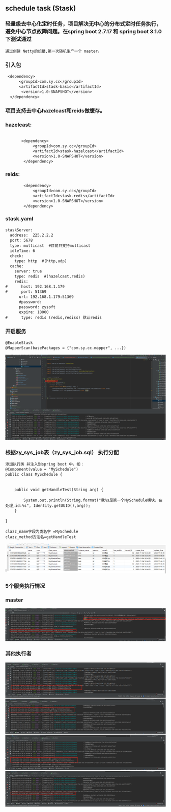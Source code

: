 ## schedule task (Stask)

### 轻量级去中心化定时任务，项目解决无中心的分布式定时任务执行，避免中心节点故障问题。在spring boot 2.7.17 和 spring boot 3.1.0 下测试通过
```
通过创建 Netty的组播,第一次随机生产一个 master。
```
### 引入包

```
 <dependency>
      <groupId>com.sy.cc</groupId>
      <artifactId>stask-basic</artifactId>
       <version>1.0-SNAPSHOT</version>
  </dependency>          
```

### 项目支持去中心hazelcast和reids做缓存。

### hazelcast:
```

       <dependency>
            <groupId>com.sy.cc</groupId>
            <artifactId>stask-hazelcast</artifactId>
            <version>1.0-SNAPSHOT</version>
        </dependency>
```

### reids:
```
        <dependency>
            <groupId>com.sy.cc</groupId>
            <artifactId>stask-redis</artifactId>
            <version>1.0-SNAPSHOT</version>
        </dependency>
```


###  stask.yaml
```
staskServer:
  address:  225.2.2.2
  port: 5678
  type: multicast  #目前只支持multicast
  idleTime: 6
  check:
    type: http  #(http,udp)
  cache:
    server: true
    type: redis  #(hazelcast,redis)
    redis:
#      host: 192.168.1.179
#      port: 51369
      url: 192.168.1.179:51369
      #password:
      password: zysoft
      expire: 18000
#      type: redis (redis,rediss) 默认redis
```
### 开启服务 
```
@EnableStask
@MapperScan(basePackages = {"com.sy.cc.mapper", ...})
```
![img.png](img.png)

### 根据zy_sys_job表（zy_sys_job.sql） 执行分配   
```
添加执行类 并注入到spring boot 中，如：
@Component(value = "MySchedule")
public class MySchedule {


    public void getHandleTest(String arg) {

        System.out.println(String.format("我%s是第一个MySchedule模块，在处理,id:%s", Identity.getUUID(),arg));
    }

}

clazz_name字段为类名字 =MySchedule
clazz_method方法名=getHandleTest
```
![img_2.png](img_2.png)

### 5个服务执行情况
### master
![img_3.png](img_3.png)
### 其他执行者
![img_4.png](img_4.png)
![img_5.png](img_5.png)
![img_6.png](img_6.png)
![img_7.png](img_7.png)